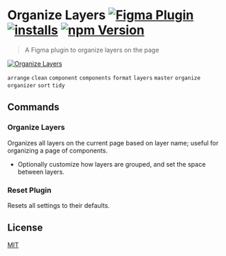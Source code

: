# Organize Layers [![Figma Plugin](https://img.shields.io/badge/figma-Organize%20Layers-yellow?cacheSeconds=1800)](https://figma.com/community/plugin/786286754606650597/Organize-Layers) [![installs](https://img.shields.io/endpoint?cacheSeconds=1800&url=https://yuanqing.github.io/figma-plugins-stats/plugin/786286754606650597/installs.json)](https://figma.com/community/plugin/786286754606650597/Organize-Layers) [![npm Version](https://img.shields.io/npm/v/figma-organize-layers?cacheSeconds=1800)](https://npmjs.com/package/figma-organize-layers)

> A Figma plugin to organize layers on the page

[![Organize Layers](https://raw.githubusercontent.com/yuanqing/figma-plugins/main/packages/figma-organize-layers/media/cover.png)](https://figma.com/community/plugin/786286754606650597/Organize-Layers)

`arrange` `clean` `component` `components` `format` `layers` `master` `organize` `organizer` `sort` `tidy`

## Commands

### Organize Layers

Organizes all layers on the current page based on layer name; useful for organizing a page of components.

- Optionally customize how layers are grouped, and set the space between layers.

### Reset Plugin

Resets all settings to their defaults.

## License

[MIT](/LICENSE.md)
